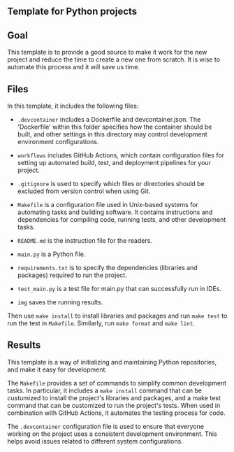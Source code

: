 
## Template for Python projects 

## Goal

This template is to provide a good source to make it work for the new project and reduce the time to create a new one from scratch. It is wise to automate this process and it will save us time.


## Files

In this template, it includes the following files:

- ``.devcontainer`` includes a Dockerfile and devcontainer.json.
                The 'Dockerfile' within this folder specifies how the container should be built, and other settings in this directory may control development environment configurations.

- ``workflows`` includes GitHub Actions, which contain configuration files for setting up automated build, test, and deployment pipelines for your project.

- ``.gitignore`` is used to specify which files or directories should be excluded from version control when using Git.

- ``Makefile`` is a configuration file used in Unix-based systems for automating tasks and building software. It contains instructions and dependencies for compiling code, running tests, and other development tasks.

- ``README.md`` is the instruction file for the readers.

- ``main.py`` is a Python file.

- ``requirements.txt`` is to specify the dependencies (libraries and packages) required to run the project.

- ``test_main.py`` is a test file for main.py that can successfully run in IDEs.

- ``img`` saves the running results.


Then use ``make install`` to install libraries and packages and run ``make test`` to run the test in ``Makefile``. Similarly, run ``make format`` and ``make lint``.

## Results

This template is a way of initializing and maintaining Python repositories, and make it easy for development.

The ``Makefile`` provides a set of commands to simplify common development tasks. In particular, it includes a ``make install`` command that can be custumized to install the project's libraries and packages, and a make test command that can be customized to run the project's tests. When used in combination with GitHub Actions, it automates the testing process for code.

The ``.devcontainer`` configuration file is used to ensure that everyone working on the project uses a consistent development environment. This helps avoid issues related to different system configurations.
